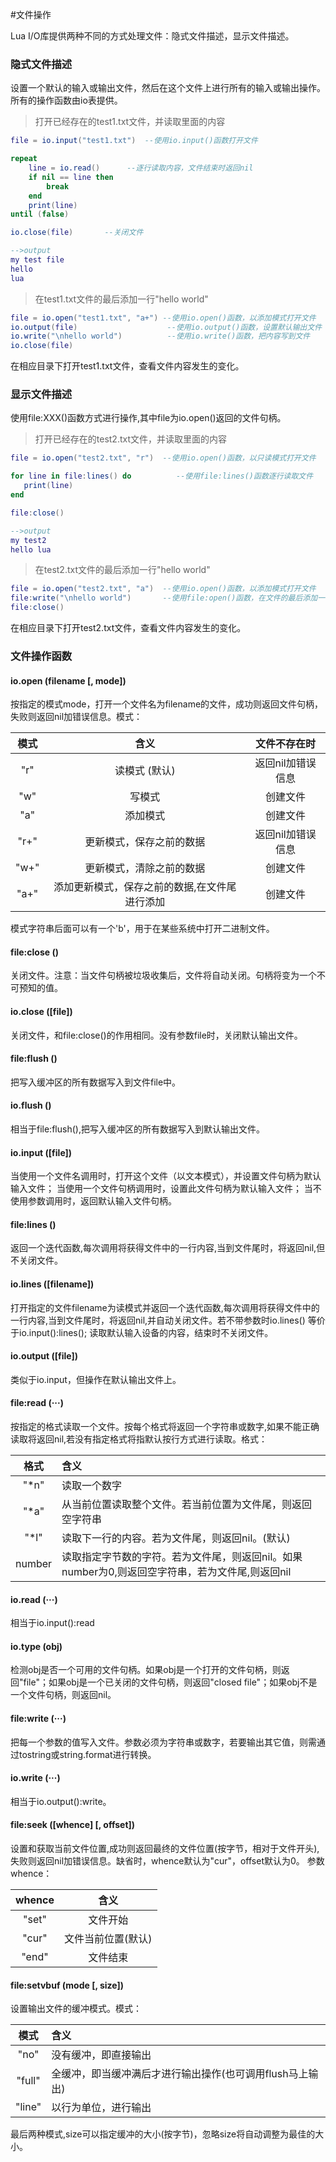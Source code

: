 #文件操作

Lua I/O库提供两种不同的方式处理文件：隐式文件描述，显示文件描述。

### 隐式文件描述

设置一个默认的输入或输出文件，然后在这个文件上进行所有的输入或输出操作。所有的操作函数由io表提供。

> 打开已经存在的test1.txt文件，并读取里面的内容

```lua
file = io.input("test1.txt")  --使用io.input()函数打开文件

repeat
    line = io.read()      --逐行读取内容，文件结束时返回nil
    if nil == line then
        break
    end
    print(line)
until (false)

io.close(file)       --关闭文件

-->output
my test file
hello
lua
```

> 在test1.txt文件的最后添加一行"hello world"

```lua
file = io.open("test1.txt", "a+") --使用io.open()函数，以添加模式打开文件
io.output(file)                    --使用io.output()函数，设置默认输出文件
io.write("\nhello world")          --使用io.write()函数，把内容写到文件
io.close(file)
```

在相应目录下打开test1.txt文件，查看文件内容发生的变化。

### 显示文件描述

使用file:XXX()函数方式进行操作,其中file为io.open()返回的文件句柄。

> 打开已经存在的test2.txt文件，并读取里面的内容

```lua
file = io.open("test2.txt", "r")  --使用io.open()函数，以只读模式打开文件

for line in file:lines() do          --使用file:lines()函数逐行读取文件
   print(line)
end

file:close()

-->output
my test2
hello lua
```

> 在test2.txt文件的最后添加一行"hello world"

```lua
file = io.open("test2.txt", "a")  --使用io.open()函数，以添加模式打开文件
file:write("\nhello world")       --使用file:open()函数，在文件的最后添加一行内容
file:close()
```

在相应目录下打开test2.txt文件，查看文件内容发生的变化。

### 文件操作函数

#### io.open (filename [, mode])
按指定的模式mode，打开一个文件名为filename的文件，成功则返回文件句柄，失败则返回nil加错误信息。模式：

|模式|含义|文件不存在时|
|:---:|:---:|:---:|
|"r"|读模式 (默认)|返回nil加错误信息|
|"w"|写模式|创建文件|
|"a"|添加模式|创建文件|
|"r+"|更新模式，保存之前的数据|返回nil加错误信息|
|"w+"|更新模式，清除之前的数据|创建文件|
|"a+"|添加更新模式，保存之前的数据,在文件尾进行添加|创建文件|

模式字符串后面可以有一个'b'，用于在某些系统中打开二进制文件。
<!-- todo http://blog.chinaunix.net/uid-20555100-id-1926531.html -->

#### file:close ()
关闭文件。注意：当文件句柄被垃圾收集后，文件将自动关闭。句柄将变为一个不可预知的值。

#### io.close ([file])
关闭文件，和file:close()的作用相同。没有参数file时，关闭默认输出文件。

#### file:flush ()
把写入缓冲区的所有数据写入到文件file中。

#### io.flush ()
相当于file:flush(),把写入缓冲区的所有数据写入到默认输出文件。


#### io.input ([file])
当使用一个文件名调用时，打开这个文件（以文本模式），并设置文件句柄为默认输入文件；
当使用一个文件句柄调用时，设置此文件句柄为默认输入文件；
当不使用参数调用时，返回默认输入文件句柄。

#### file:lines ()
返回一个迭代函数,每次调用将获得文件中的一行内容,当到文件尾时，将返回nil,但不关闭文件。

#### io.lines ([filename])
打开指定的文件filename为读模式并返回一个迭代函数,每次调用将获得文件中的一行内容,当到文件尾时，将返回nil,并自动关闭文件。若不带参数时io.lines() 等价于io.input():lines(); 读取默认输入设备的内容，结束时不关闭文件。

#### io.output ([file])
类似于io.input，但操作在默认输出文件上。

#### file:read (···)
按指定的格式读取一个文件。按每个格式将返回一个字符串或数字,如果不能正确读取将返回nil,若没有指定格式将指默认按行方式进行读取。格式：

|格式|含义|
|:---:|:---|
|"*n"|读取一个数字|
|"*a"|从当前位置读取整个文件。若当前位置为文件尾，则返回空字符串|
|"*l"|读取下一行的内容。若为文件尾，则返回nil。(默认)|
|number|读取指定字节数的字符。若为文件尾，则返回nil。如果number为0,则返回空字符串，若为文件尾,则返回nil|

#### io.read (···)
相当于io.input():read

#### io.type (obj)
检测obj是否一个可用的文件句柄。如果obj是一个打开的文件句柄，则返回"file"；如果obj是一个已关闭的文件句柄，则返回"closed file"；如果obj不是一个文件句柄，则返回nil。

#### file:write (···)
把每一个参数的值写入文件。参数必须为字符串或数字，若要输出其它值，则需通过tostring或string.format进行转换。

#### io.write (···)
相当于io.output():write。

#### file:seek ([whence] [, offset])
设置和获取当前文件位置,成功则返回最终的文件位置(按字节，相对于文件开头),失败则返回nil加错误信息。缺省时，whence默认为"cur"，offset默认为0。
参数whence：

|whence|含义|
|:---:|:---:|
|"set"|文件开始|
|"cur"|文件当前位置(默认)|
|"end"|文件结束|

#### file:setvbuf (mode [, size])
设置输出文件的缓冲模式。模式：

|模式|含义|
|:---:|:---|
|"no"|没有缓冲，即直接输出|
|"full"|全缓冲，即当缓冲满后才进行输出操作(也可调用flush马上输出)|
|"line"|以行为单位，进行输出|
最后两种模式,size可以指定缓冲的大小(按字节)，忽略size将自动调整为最佳的大小。
